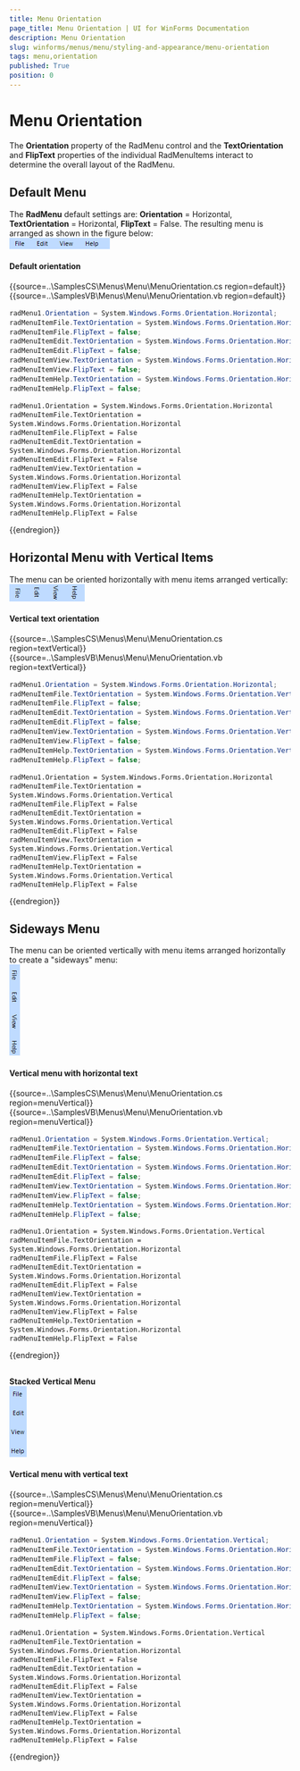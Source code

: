 ```yaml
---
title: Menu Orientation
page_title: Menu Orientation | UI for WinForms Documentation
description: Menu Orientation
slug: winforms/menus/menu/styling-and-appearance/menu-orientation
tags: menu,orientation
published: True
position: 0
---
```


# Menu Orientation



The __Orientation__ property of the RadMenu control and the __TextOrientation__ and __FlipText__ properties of the individual RadMenuItems interact to determine the overall layout of the RadMenu.

## Default Menu

The __RadMenu__ default settings are: __Orientation__ = Horizontal, __TextOrientation__ = Horizontal, __FlipText__ = False. The resulting menu is arranged as shown in the figure below:<br>![menus-menu-styling-and-appearance-menu-orientation 001](images/menus-menu-styling-and-appearance-menu-orientation001.png)

#### Default orientation

{{source=..\SamplesCS\Menus\Menu\MenuOrientation.cs region=default}} 
{{source=..\SamplesVB\Menus\Menu\MenuOrientation.vb region=default}} 

````C#
radMenu1.Orientation = System.Windows.Forms.Orientation.Horizontal;
radMenuItemFile.TextOrientation = System.Windows.Forms.Orientation.Horizontal;
radMenuItemFile.FlipText = false;
radMenuItemEdit.TextOrientation = System.Windows.Forms.Orientation.Horizontal;
radMenuItemEdit.FlipText = false;
radMenuItemView.TextOrientation = System.Windows.Forms.Orientation.Horizontal;
radMenuItemView.FlipText = false;
radMenuItemHelp.TextOrientation = System.Windows.Forms.Orientation.Horizontal;
radMenuItemHelp.FlipText = false;

````
````VB.NET
radMenu1.Orientation = System.Windows.Forms.Orientation.Horizontal
radMenuItemFile.TextOrientation = System.Windows.Forms.Orientation.Horizontal
radMenuItemFile.FlipText = False
radMenuItemEdit.TextOrientation = System.Windows.Forms.Orientation.Horizontal
radMenuItemEdit.FlipText = False
radMenuItemView.TextOrientation = System.Windows.Forms.Orientation.Horizontal
radMenuItemView.FlipText = False
radMenuItemHelp.TextOrientation = System.Windows.Forms.Orientation.Horizontal
radMenuItemHelp.FlipText = False

````

{{endregion}} 

## Horizontal Menu with Vertical Items

The menu can be oriented horizontally with menu items arranged vertically:<br>![menus-menu-styling-and-appearance-menu-orientation 002](images/menus-menu-styling-and-appearance-menu-orientation002.png)

#### Vertical text orientation

{{source=..\SamplesCS\Menus\Menu\MenuOrientation.cs region=textVertical}} 
{{source=..\SamplesVB\Menus\Menu\MenuOrientation.vb region=textVertical}} 

````C#
radMenu1.Orientation = System.Windows.Forms.Orientation.Horizontal;
radMenuItemFile.TextOrientation = System.Windows.Forms.Orientation.Vertical;
radMenuItemFile.FlipText = false;
radMenuItemEdit.TextOrientation = System.Windows.Forms.Orientation.Vertical;
radMenuItemEdit.FlipText = false;
radMenuItemView.TextOrientation = System.Windows.Forms.Orientation.Vertical;
radMenuItemView.FlipText = false;
radMenuItemHelp.TextOrientation = System.Windows.Forms.Orientation.Vertical;
radMenuItemHelp.FlipText = false;

````
````VB.NET
radMenu1.Orientation = System.Windows.Forms.Orientation.Horizontal
radMenuItemFile.TextOrientation = System.Windows.Forms.Orientation.Vertical
radMenuItemFile.FlipText = False
radMenuItemEdit.TextOrientation = System.Windows.Forms.Orientation.Vertical
radMenuItemEdit.FlipText = False
radMenuItemView.TextOrientation = System.Windows.Forms.Orientation.Vertical
radMenuItemView.FlipText = False
radMenuItemHelp.TextOrientation = System.Windows.Forms.Orientation.Vertical
radMenuItemHelp.FlipText = False

````

{{endregion}} 

## Sideways Menu

The menu can be oriented vertically with menu items arranged horizontally to create a "sideways" menu:<br>![menus-menu-styling-and-appearance-menu-orientation 003](images/menus-menu-styling-and-appearance-menu-orientation003.png)

#### Vertical menu with horizontal text

{{source=..\SamplesCS\Menus\Menu\MenuOrientation.cs region=menuVertical}} 
{{source=..\SamplesVB\Menus\Menu\MenuOrientation.vb region=menuVertical}} 

````C#
radMenu1.Orientation = System.Windows.Forms.Orientation.Vertical;
radMenuItemFile.TextOrientation = System.Windows.Forms.Orientation.Horizontal;
radMenuItemFile.FlipText = false;
radMenuItemEdit.TextOrientation = System.Windows.Forms.Orientation.Horizontal;
radMenuItemEdit.FlipText = false;
radMenuItemView.TextOrientation = System.Windows.Forms.Orientation.Horizontal;
radMenuItemView.FlipText = false;
radMenuItemHelp.TextOrientation = System.Windows.Forms.Orientation.Horizontal;
radMenuItemHelp.FlipText = false;

````
````VB.NET
radMenu1.Orientation = System.Windows.Forms.Orientation.Vertical
radMenuItemFile.TextOrientation = System.Windows.Forms.Orientation.Horizontal
radMenuItemFile.FlipText = False
radMenuItemEdit.TextOrientation = System.Windows.Forms.Orientation.Horizontal
radMenuItemEdit.FlipText = False
radMenuItemView.TextOrientation = System.Windows.Forms.Orientation.Horizontal
radMenuItemView.FlipText = False
radMenuItemHelp.TextOrientation = System.Windows.Forms.Orientation.Horizontal
radMenuItemHelp.FlipText = False

````

{{endregion}} 

## 

__Stacked Vertical Menu__ <br>![menus-menu-styling-and-appearance-menu-orientation 004](images/menus-menu-styling-and-appearance-menu-orientation004.png)

#### Vertical menu with vertical text

{{source=..\SamplesCS\Menus\Menu\MenuOrientation.cs region=menuVertical}} 
{{source=..\SamplesVB\Menus\Menu\MenuOrientation.vb region=menuVertical}} 

````C#
radMenu1.Orientation = System.Windows.Forms.Orientation.Vertical;
radMenuItemFile.TextOrientation = System.Windows.Forms.Orientation.Horizontal;
radMenuItemFile.FlipText = false;
radMenuItemEdit.TextOrientation = System.Windows.Forms.Orientation.Horizontal;
radMenuItemEdit.FlipText = false;
radMenuItemView.TextOrientation = System.Windows.Forms.Orientation.Horizontal;
radMenuItemView.FlipText = false;
radMenuItemHelp.TextOrientation = System.Windows.Forms.Orientation.Horizontal;
radMenuItemHelp.FlipText = false;

````
````VB.NET
radMenu1.Orientation = System.Windows.Forms.Orientation.Vertical
radMenuItemFile.TextOrientation = System.Windows.Forms.Orientation.Horizontal
radMenuItemFile.FlipText = False
radMenuItemEdit.TextOrientation = System.Windows.Forms.Orientation.Horizontal
radMenuItemEdit.FlipText = False
radMenuItemView.TextOrientation = System.Windows.Forms.Orientation.Horizontal
radMenuItemView.FlipText = False
radMenuItemHelp.TextOrientation = System.Windows.Forms.Orientation.Horizontal
radMenuItemHelp.FlipText = False

````

{{endregion}}